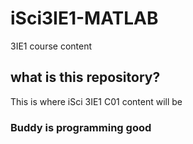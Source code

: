 # iSci3IE1-MATLAB
3IE1 course content
## what is this repository?
This is where iSci 3IE1 C01 content will be

### Buddy is programming good
